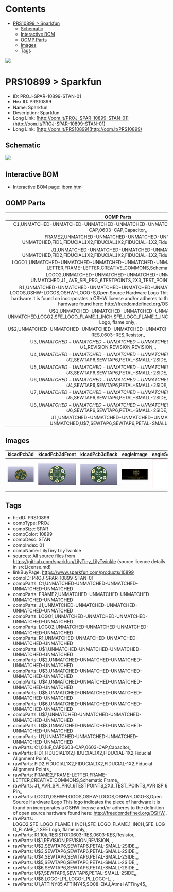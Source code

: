 



Contents
========

* [PRS10899 > Sparkfun](#prs10899--sparkfun)
	* [Schematic](#schematic)
	* [Interactive BOM](#interactive-bom)
	* [OOMP Parts](#oomp-parts)
	* [Images](#images)
	* [Tags](#tags)
  
![][im]
# PRS10899 > Sparkfun

- ID: PROJ-SPAR-10899-STAN-01
- Hex ID: PRS10899
- Name: Sparkfun
- Description: Sparkfun
- Long Link: [http://oom.lt/PROJ-SPAR-10899-STAN-01](http://oom.lt/PROJ-SPAR-10899-STAN-01)
- Long Link: [http://oom.lt/PRS10899](http://oom.lt/PRS10899)

## Schematic
  
![][schem]
## Interactive BOM

- Interactive BOM page: [ibom.html](https://htmlpreview.github.io/?https://github.com/oomlout/oomlout_OOMP_projects/blob/main/PROJ-SPAR-10899-STAN-01/kicad/bom/ibom.html)

## OOMP Parts
  

|OOMP Parts|
| :---: |
|C1,UNMATCHED-UNMATCHED-UNMATCHED-UNMATCHED-UNMATCHED,C1,0.1uF,CAP0603-CAP,0603-CAP,Capacitor,,|
|FRAME2,UNMATCHED-UNMATCHED-UNMATCHED-UNMATCHED-UNMATCHED,FID1,FIDUCIAL1X2,FIDUCIAL1X2,FIDUCIAL-1X2,Fiducial Alignment Points,,|
|J1,UNMATCHED-UNMATCHED-UNMATCHED-UNMATCHED-UNMATCHED,FID2,FIDUCIAL1X2,FIDUCIAL1X2,FIDUCIAL-1X2,Fiducial Alignment Points,,|
|LOGO1,UNMATCHED-UNMATCHED-UNMATCHED-UNMATCHED-UNMATCHED,FRAME2,FRAME-LETTER,FRAME-LETTER,CREATIVE_COMMONS,Schematic Frame,,|
|LOGO2,UNMATCHED-UNMATCHED-UNMATCHED-UNMATCHED-UNMATCHED,J1,,AVR_SPI_PRG_6TESTPOINTS,2X3_TEST_POINTS,AVR ISP 6 Pin,,|
|R1,UNMATCHED-UNMATCHED-UNMATCHED-UNMATCHED-UNMATCHED,LOGO1,OSHW-LOGOS,OSHW-LOGOS,OSHW-LOGO-S,Open Source Hardware Logo This logo indicates the piece of hardware it is found on incorporates a OSHW license and/or adheres to the definition of open source hardware found here: http://freedomdefined.org/OSHW,,|
|U$1,UNMATCHED-UNMATCHED-UNMATCHED-UNMATCHED-UNMATCHED,LOGO2,SFE_LOGO_FLAME.1_INCH,SFE_LOGO_FLAME.1_INCH,SFE_LOGO_FLAME_.1,SFE Logo, flame only,,|
|U$2,UNMATCHED-UNMATCHED-UNMATCHED-UNMATCHED-UNMATCHED,R1,10k,RESISTOR0603-RES,0603-RES,Resistor,,|
|U$3,UNMATCHED-UNMATCHED-UNMATCHED-UNMATCHED-UNMATCHED,U$1,REVISION,REVISION,REVISION,,,|
|U$4,UNMATCHED-UNMATCHED-UNMATCHED-UNMATCHED-UNMATCHED,U$2,SEWTAP6,SEWTAP6,PETAL-SMALL-2SIDE,,,|
|U$5,UNMATCHED-UNMATCHED-UNMATCHED-UNMATCHED-UNMATCHED,U$3,SEWTAP6,SEWTAP6,PETAL-SMALL-2SIDE,,,|
|U$6,UNMATCHED-UNMATCHED-UNMATCHED-UNMATCHED-UNMATCHED,U$4,SEWTAP6,SEWTAP6,PETAL-SMALL-2SIDE,,,|
|U$7,UNMATCHED-UNMATCHED-UNMATCHED-UNMATCHED-UNMATCHED,U$5,SEWTAP6,SEWTAP6,PETAL-SMALL-2SIDE,,,|
|U$8,UNMATCHED-UNMATCHED-UNMATCHED-UNMATCHED-UNMATCHED,U$6,SEWTAP6,SEWTAP6,PETAL-SMALL-2SIDE,,,|
|U1,UNMATCHED-UNMATCHED-UNMATCHED-UNMATCHED-UNMATCHED,U$7,SEWTAP6,SEWTAP6,PETAL-SMALL-2SIDE,,,|

## Images
  
  

|kicadPcb3d|kicadPcb3dFront|kicadPcb3dBack|eagleImage|eagleSchemImage|
| :---: | :---: | :---: | :---: | :---: |
|[![kicadPcb3d](kicadPcb3d_140.png)](kicadPcb3d.png)|[![kicadPcb3dFront](kicadPcb3dFront_140.png)](kicadPcb3dFront.png)|[![kicadPcb3dBack](kicadPcb3dBack_140.png)](kicadPcb3dBack.png)|[![eagleImage](eagleImage_140.png)](eagleImage.png)|[![eagleSchemImage](eagleSchemImage_140.png)](eagleSchemImage.png)|

## Tags

- hexID: PRS10899
- oompType: PROJ
- oompSize: SPAR
- oompColor: 10899
- oompDesc: STAN
- oompIndex: 01
- oompName: LilyTiny LilyTwinkle
- sources: All source files from https://github.com/sparkfun/LilyTiny_LilyTwinkle (source licence details in srcLicense.md)
- linkBuyPage: https://www.sparkfun.com/products/10899
- oompID: PROJ-SPAR-10899-STAN-01
- oompParts: C1,UNMATCHED-UNMATCHED-UNMATCHED-UNMATCHED-UNMATCHED
- oompParts: FRAME2,UNMATCHED-UNMATCHED-UNMATCHED-UNMATCHED-UNMATCHED
- oompParts: J1,UNMATCHED-UNMATCHED-UNMATCHED-UNMATCHED-UNMATCHED
- oompParts: LOGO1,UNMATCHED-UNMATCHED-UNMATCHED-UNMATCHED-UNMATCHED
- oompParts: LOGO2,UNMATCHED-UNMATCHED-UNMATCHED-UNMATCHED-UNMATCHED
- oompParts: R1,UNMATCHED-UNMATCHED-UNMATCHED-UNMATCHED-UNMATCHED
- oompParts: U$1,UNMATCHED-UNMATCHED-UNMATCHED-UNMATCHED-UNMATCHED
- oompParts: U$2,UNMATCHED-UNMATCHED-UNMATCHED-UNMATCHED-UNMATCHED
- oompParts: U$3,UNMATCHED-UNMATCHED-UNMATCHED-UNMATCHED-UNMATCHED
- oompParts: U$4,UNMATCHED-UNMATCHED-UNMATCHED-UNMATCHED-UNMATCHED
- oompParts: U$5,UNMATCHED-UNMATCHED-UNMATCHED-UNMATCHED-UNMATCHED
- oompParts: U$6,UNMATCHED-UNMATCHED-UNMATCHED-UNMATCHED-UNMATCHED
- oompParts: U$7,UNMATCHED-UNMATCHED-UNMATCHED-UNMATCHED-UNMATCHED
- oompParts: U$8,UNMATCHED-UNMATCHED-UNMATCHED-UNMATCHED-UNMATCHED
- oompParts: U1,UNMATCHED-UNMATCHED-UNMATCHED-UNMATCHED-UNMATCHED
- rawParts: C1,0.1uF,CAP0603-CAP,0603-CAP,Capacitor,,
- rawParts: FID1,FIDUCIAL1X2,FIDUCIAL1X2,FIDUCIAL-1X2,Fiducial Alignment Points,,
- rawParts: FID2,FIDUCIAL1X2,FIDUCIAL1X2,FIDUCIAL-1X2,Fiducial Alignment Points,,
- rawParts: FRAME2,FRAME-LETTER,FRAME-LETTER,CREATIVE_COMMONS,Schematic Frame,,
- rawParts: J1,,AVR_SPI_PRG_6TESTPOINTS,2X3_TEST_POINTS,AVR ISP 6 Pin,,
- rawParts: LOGO1,OSHW-LOGOS,OSHW-LOGOS,OSHW-LOGO-S,Open Source Hardware Logo This logo indicates the piece of hardware it is found on incorporates a OSHW license and/or adheres to the definition of open source hardware found here: http://freedomdefined.org/OSHW,,
- rawParts: LOGO2,SFE_LOGO_FLAME.1_INCH,SFE_LOGO_FLAME.1_INCH,SFE_LOGO_FLAME_.1,SFE Logo, flame only,,
- rawParts: R1,10k,RESISTOR0603-RES,0603-RES,Resistor,,
- rawParts: U$1,REVISION,REVISION,REVISION,,,
- rawParts: U$2,SEWTAP6,SEWTAP6,PETAL-SMALL-2SIDE,,,
- rawParts: U$3,SEWTAP6,SEWTAP6,PETAL-SMALL-2SIDE,,,
- rawParts: U$4,SEWTAP6,SEWTAP6,PETAL-SMALL-2SIDE,,,
- rawParts: U$5,SEWTAP6,SEWTAP6,PETAL-SMALL-2SIDE,,,
- rawParts: U$6,SEWTAP6,SEWTAP6,PETAL-SMALL-2SIDE,,,
- rawParts: U$7,SEWTAP6,SEWTAP6,PETAL-SMALL-2SIDE,,,
- rawParts: U$8,LOGO-LPL,LOGO-LPL,LOGO-L,,,
- rawParts: U1,ATTINY85,ATTINY45,SO08-EIAJ,Atmel ATTiny45,,



[im]: kicadPcb3d_450.png
[schem]: eagleSchemImage.png
